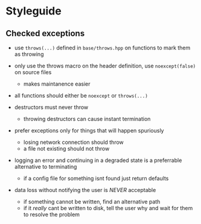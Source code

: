 # Styleguide

## Checked exceptions

* use `throws(...)` defined in `base/throws.hpp` on functions to mark them as throwing
* only use the throws macro on the header definition, use `noexcept(false)` on source files
    * makes maintanence easier
* all functions should either be `noexcept` or `throws(...)`
* destructors must never throw
    * throwing destructors can cause instant termination

* prefer exceptions only for things that will happen spuriously
  * losing network connection should throw
  * a file not existing should not throw

* logging an error and continuing in a degraded state is a preferrable alternative to terminating
  * if a config file for something isnt found just return defaults

* data loss without notifying the user is *NEVER* acceptable
  * if something cannot be written, find an alternative path
  * if it *really* cant be written to disk, tell the user why and wait for them to resolve the problem
